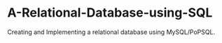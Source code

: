# A-Relational-Database-using-SQL
Creating and Implementing a relational database using MySQL/PoPSQL.
